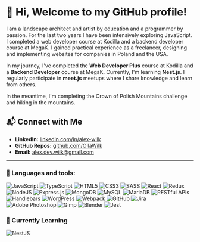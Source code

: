 # 👋 Hi, Welcome to my GitHub profile!

I am a landscape architect and artist by education and a programmer by passion. For the last two years I have been intensively exploring JavaScript. I completed a web developer course at Kodilla and a backend developer course at MegaK. I gained practical experience as a freelancer, designing and implementing websites for companies in Poland and the USA.

In my journey, I've completed the **Web Developer Plus** course at Kodilla and a **Backend Developer** course at MegaK. Currently, I'm learning **Nest.js**. I regularly participate in **meet.js** meetups where I share knowledge and learn from others.

In the meantime, I'm completing the Crown of Polish Mountains challenge and hiking in the mountains.

## 📬 Connect with Me
- **LinkedIn:** [linkedin.com/in/alex-wilk](https://www.linkedin.com/in/alex-wilk/)
- **GitHub Repos:** [github.com/OllaWilk](https://github.com/OllaWilk?tab=repositories)
- **Email:** [alex.dev.wilk@gmail.com](mailto:alex.dev.wilk@gmail.com)

---

### 🚀 Languages and tools:

![JavaScript](https://img.shields.io/badge/javascript-%23323330.svg?style=for-the-badge&logo=javascript&logoColor=%23F7DF1E)
![TypeScript](https://img.shields.io/badge/typescript-%23007ACC.svg?style=for-the-badge&logo=typescript&logoColor=white)
![HTML5](https://img.shields.io/badge/html5-%23E34F26.svg?style=for-the-badge&logo=html5&logoColor=white)
![CSS3](https://img.shields.io/badge/css3-%231572B6.svg?style=for-the-badge&logo=css3&logoColor=white)
![SASS](https://img.shields.io/badge/SASS-hotpink.svg?style=for-the-badge&logo=SASS&logoColor=white)
![React](https://img.shields.io/badge/react-%2320232a.svg?style=for-the-badge&logo=react&logoColor=%2361DAFB)
![Redux](https://img.shields.io/badge/redux-%23593d88.svg?style=for-the-badge&logo=redux&logoColor=white)
![NodeJS](https://img.shields.io/badge/node.js-6DA55F?style=for-the-badge&logo=node.js&logoColor=white)
![Express.js](https://img.shields.io/badge/express.js-%23404d59.svg?style=for-the-badge&logo=express&logoColor=%2361DAFB)
![MongoDB](https://img.shields.io/badge/MongoDB-%234ea94b.svg?style=for-the-badge&logo=mongodb&logoColor=white)
![MySQL](https://img.shields.io/badge/mysql-4479A1.svg?style=for-the-badge&logo=mysql&logoColor=white)
![MariaDB](https://img.shields.io/badge/MariaDB-003545?style=for-the-badge&logo=mariadb&logoColor=white)
![RESTful APIs](https://img.shields.io/badge/RESTful%20APIs-4a90e2?style=for-the-badge&logo=restful&logoColor=white)
![Handlebars](https://img.shields.io/badge/Handlebars.js-f0772b?style=for-the-badge&logo=handlebarsdotjs&logoColor=black)
![WordPress](https://img.shields.io/badge/WordPress-%23117AC9.svg?style=for-the-badge&logo=WordPress&logoColor=white)
![Webpack](https://img.shields.io/badge/webpack-%238DD6F9.svg?style=for-the-badge&logo=webpack&logoColor=black)
![GitHub](https://img.shields.io/badge/github-%23121011.svg?style=for-the-badge&logo=github&logoColor=white)
![Jira](https://img.shields.io/badge/jira-%230A0FFF.svg?style=for-the-badge&logo=jira&logoColor=white)
![Adobe Photoshop](https://img.shields.io/badge/adobe%20photoshop-%2331A8FF.svg?style=for-the-badge&logo=adobe%20photoshop&logoColor=white)
![Gimp](https://img.shields.io/badge/Gimp-657D8B?style=for-the-badge&logo=gimp&logoColor=FFFFFF)
![Blender](https://img.shields.io/badge/blender-%23F5792A.svg?style=for-the-badge&logo=blender&logoColor=white)
![Jest](https://img.shields.io/badge/-jest-%23C21325?style=for-the-badge&logo=jest&logoColor=white)

### 🌱 Currently Learning
![NestJS](https://img.shields.io/badge/nestjs-%23E0234E.svg?style=for-the-badge&logo=nestjs&logoColor=white) 

